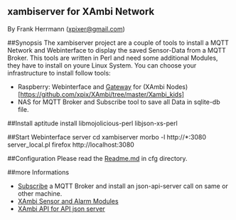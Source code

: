 xambiserver for XAmbi Network
-----------
By Frank Herrmann (xpixer@gmail.com)

##Synopsis
The xambiserver project are a couple of tools to install a MQTT Network and Webinterface to display the saved Sensor-Data from a MQTT Broker. This tools are written in Perl and need some additional Modules, they have to install on youre Linux System. You can choose your infrastructure to install follow tools:

- Raspberry: Webinterface and [Gateway](https://github.com/xpix/XAmbi) for (XAmbi Nodes)[https://github.com/xpix/XAmbi/tree/master/Xambi_kids]
- NAS for MQTT Broker and Subscribe tool to save all Data in sqlite-db file.


##Install
aptitude install libmojolicious-perl libjson-xs-perl

##Start Webinterface server
cd xambiserver
morbo -l http://*:3080 server_local.pl
firefox http://localhost:3080

##Configuration
Please read the [Readme.md](https://github.com/xpix/xambiserver/tree/master/cfg) in cfg directory.

##more Informations
- [Subscribe](https://github.com/xpix/xambiserver/tree/master/bin) a MQTT Broker and install an json-api-server call on same or other machine.
- [XAmbi Sensor  and Alarm Modules](https://github.com/xpix/xambiserver/tree/master/XHome)
- [XAmbi API for API json server](https://github.com/xpix/xambiserver/tree/master/XAmbi)

